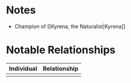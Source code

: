 # Notes
- Champion of [[Kyrena, the Naturalist|Kyrena]]
# Notable Relationships
| Individual | Relationship |
| ---------- | ------------ |
|            |              |